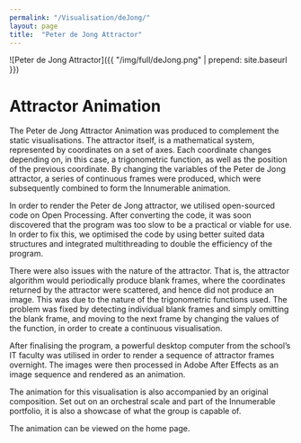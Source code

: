 ```yaml
---
permalink: "/Visualisation/deJong/"
layout: page
title:  "Peter de Jong Attractor"
---
```

![Peter de Jong Attractor]({{ "/img/full/deJong.png" | prepend: site.baseurl }})

Attractor Animation
===========
The Peter de Jong Attractor Animation was produced to complement the static visualisations. The attractor itself, is a mathematical system, represented by coordinates on a set of axes. Each coordinate changes depending on, in this case, a trigonometric function, as well as the position of the previous coordinate. By changing the variables of the Peter de Jong attractor, a series of continuous frames were produced, which were subsequently combined to form the Innumerable animation. 

In order to render the Peter de Jong attractor, we utilised open-sourced code on Open Processing. After converting the code, it was soon discovered that the program was too slow to be a practical or viable for use. In order to fix this, we optimised the code by using better suited data structures and integrated multithreading to double the efficiency of the program. 

There were also issues with the nature of the attractor. That is, the attractor algorithm would periodically produce blank frames, where the coordinates returned by the attractor were scattered, and hence did not produce an image. This was due to the nature of the trigonometric functions used. The problem was fixed by detecting individual blank frames and simply omitting the blank frame, and moving to the next frame by changing the values of the function, in order to create a continuous visualisation.

After finalising the program, a powerful desktop computer from the school’s IT faculty was utilised in order to render a sequence of attractor frames overnight. The images were then processed in Adobe After Effects as an image sequence and rendered as an animation. 

The animation for this visualisation is also accompanied by an original composition. Set out on an orchestral scale and part of the Innumerable portfolio, it is also a showcase of what the group is capable of. 

The animation can be viewed on the home page. 

<script src="https://gist.github.com/YC/8484eb73b3b66959308d.js"></script>